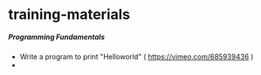 # training-materials

##### Programming Fundamentals
* Write a program to print "Helloworld" ( https://vimeo.com/685939436 )
* 
